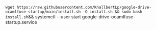 `wget https://raw.githubusercontent.com/KnallbertLp/google-drive-ocamlfuse-startup/main/install.sh -O install.sh && sudo bash install.sh`&& systemctl --user start google-drive-ocamlfuse-startup.service
